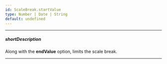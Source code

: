 ```yaml
---
id: ScaleBreak.startValue
type: Number | Date | String
default: undefined
---
```

---
##### shortDescription
Along with the **endValue** option, limits the scale break.

---

